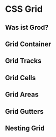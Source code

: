 # CSS Grid

## Was ist Grod?

## Grid Container

## Grid Tracks

## Grid Cells

## Grid Areas

## Grid Gutters

## Nesting Grid